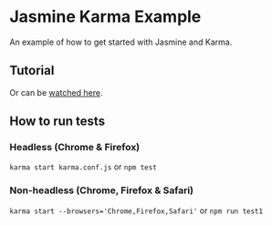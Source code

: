 # Jasmine Karma Example

An example of how to get started with Jasmine and Karma.

## Tutorial

Or can be [watched here](https://www.youtube.com/watch?v=BygnRr4vFl8).

## How to run tests

### Headless (Chrome & Firefox)
`karma start karma.conf.js`
or
`npm test`

### Non-headless (Chrome, Firefox & Safari)
`karma start --browsers='Chrome,Firefox,Safari'`
or
`npm run test1`
